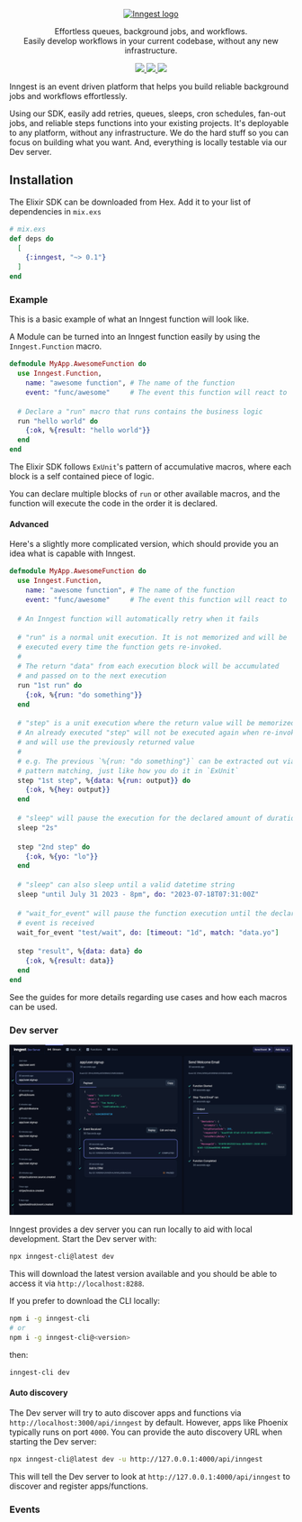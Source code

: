 <p align="center">
  <a href="https://www.inngest.com">
    <img alt="Inngest logo" src="https://user-images.githubusercontent.com/306177/191580717-1f563f4c-31e3-4aa0-848c-5ddc97808a9a.png" width="350" />
  </a>
</p>

<p align="center">
  Effortless queues, background jobs, and workflows. <br />
  Easily develop workflows in your current codebase, without any new infrastructure.
</p>

<p align="center">
  <a href="https://github.com/darwin67/ex-inngest/actions/workflows/ci.yml">
    <img src="https://github.com/darwin67/ex-inngest/actions/workflows/ci.yml/badge.svg" />
  </a>
  <a href="https://discord.gg/EuesV2ZSnX">
    <img src="https://img.shields.io/discord/842170679536517141?label=discord" />
  </a>
  <a href="https://twitter.com/inngest">
    <img src="https://img.shields.io/twitter/follow/inngest?style=social" />
  </a>
</p>

<!-- MDOC ! -->

Inngest is an event driven platform that helps you build reliable background jobs and
workflows effortlessly.

Using our SDK, easily add retries, queues, sleeps, cron schedules, fan-out jobs, and
reliable steps functions into your existing projects. It's deployable to any platform,
without any infrastructure. We do the hard stuff so you can focus on building what you
want.
And, everything is locally testable via our Dev server.

## Installation

The Elixir SDK can be downloaded from Hex. Add it to your list of dependencies in `mix.exs`

``` elixir
# mix.exs
def deps do
  [
    {:inngest, "~> 0.1"}
  ]
end
```

### Example

This is a basic example of what an Inngest function will look like.

A Module can be turned into an Inngest function easily by using the `Inngest.Function`
macro.

``` elixir
defmodule MyApp.AwesomeFunction do
  use Inngest.Function,
    name: "awesome function", # The name of the function
    event: "func/awesome"     # The event this function will react to

  # Declare a "run" macro that runs contains the business logic
  run "hello world" do
    {:ok, %{result: "hello world"}}
  end
end
```

The Elixir SDK follows `ExUnit`'s pattern of accumulative macros, where each block
is a self contained piece of logic.

You can declare multiple blocks of `run` or other available macros, and the function
will execute the code in the order it is declared.

#### Advanced

Here's a slightly more complicated version, which should provide you an idea what is
capable with Inngest.

``` elixir
defmodule MyApp.AwesomeFunction do
  use Inngest.Function,
    name: "awesome function", # The name of the function
    event: "func/awesome"     # The event this function will react to

  # An Inngest function will automatically retry when it fails

  # "run" is a normal unit execution. It is not memorized and will be
  # executed every time the function gets re-invoked.
  #
  # The return "data" from each execution block will be accumulated
  # and passed on to the next execution
  run "1st run" do
    {:ok, %{run: "do something"}}
  end

  # "step" is a unit execution where the return value will be memorized.
  # An already executed "step" will not be executed again when re-invoked
  # and will use the previously returned value
  #
  # e.g. The previous `%{run: "do something"}` can be extracted out via
  # pattern matching, just like how you do it in `ExUnit`
  step "1st step", %{data: %{run: output}} do
    {:ok, %{hey: output}}
  end

  # "sleep" will pause the execution for the declared amount of duration.
  sleep "2s"

  step "2nd step" do
    {:ok, %{yo: "lo"}}
  end

  # "sleep" can also sleep until a valid datetime string
  sleep "until July 31 2023 - 8pm", do: "2023-07-18T07:31:00Z"

  # "wait_for_event" will pause the function execution until the declared
  # event is received
  wait_for_event "test/wait", do: [timeout: "1d", match: "data.yo"]

  step "result", %{data: data} do
    {:ok, %{result: data}}
  end
end
```

See the guides for more details regarding use cases and how each macros can be used.

### Dev server

![Dev server screenshot](/docs/assets/dev-server.jpg)

Inngest provides a dev server you can run locally to aid with local development. Start
the Dev server with:

```sh
npx inngest-cli@latest dev
```

This will download the latest version available and you should be able to access it
via `http://localhost:8288`.

If you prefer to download the CLI locally:

```sh
npm i -g inngest-cli
# or
npm i -g inngest-cli@<version>
```

then:

``` sh
inngest-cli dev
```

#### Auto discovery

The Dev server will try to auto discover apps and functions via `http://localhost:3000/api/inngest`
by default. However, apps like Phoenix typically runs on port `4000`. You can provide the auto
discovery URL when starting the Dev server:

``` sh
npx inngest-cli@latest dev -u http://127.0.0.1:4000/api/inngest
```

This will tell the Dev server to look at `http://127.0.0.1:4000/api/inngest` to discover and
register apps/functions.

### Events

<!-- MDOC ! -->

[inngest]: https://www.inngest.com
[hex]: https://hex.pm/packages/inngest
[hexdocs]: https://hexdocs.pm/inngest
